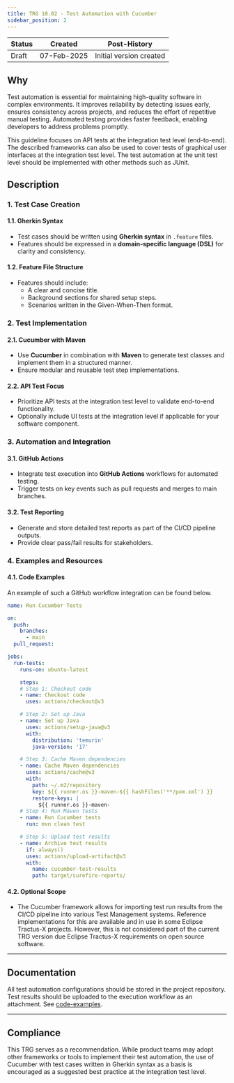 ```yaml
---
title: TRG 10.02 - Test Automation with Cucumber
sidebar_position: 2
---
```


| Status | Created     | Post-History            |
|--------|-------------|-------------------------|
| Draft  | 07-Feb-2025 | Initial version created |

## Why

Test automation is essential for maintaining high-quality software in complex environments. It improves reliability by
detecting issues early, ensures consistency across projects, and reduces the effort of
repetitive manual testing. Automated testing provides faster feedback, enabling developers to address problems promptly.

This guideline focuses on API tests at the integration test level (end-to-end). The described frameworks can also be used to cover tests of graphical user interfaces at the
integration test level. The test automation at the unit test level should be implemented with other methods such as JUnit.

## Description

### 1. Test Case Creation

#### 1.1. **Gherkin Syntax**

- Test cases should be written using **Gherkin syntax** in `.feature` files.
- Features should be expressed in a **domain-specific language (DSL)** for clarity and consistency.

#### 1.2. **Feature File Structure**

- Features should include:
  - A clear and concise title.
  - Background sections for shared setup steps.
  - Scenarios written in the Given-When-Then format.

### 2. Test Implementation

#### 2.1. **Cucumber with Maven**

- Use **Cucumber** in combination with **Maven** to generate test classes and implement them in a structured manner.
- Ensure modular and reusable test step implementations.

#### 2.2. **API Test Focus**

- Prioritize API tests at the integration test level to validate end-to-end functionality.
- Optionally include UI tests at the integration level if applicable for your software component.

### 3. Automation and Integration

#### 3.1. **GitHub Actions**

- Integrate test execution into **GitHub Actions** workflows for automated testing.
- Trigger tests on key events such as pull requests and merges to main branches.

#### 3.2. **Test Reporting**

- Generate and store detailed test reports as part of the CI/CD pipeline outputs.
- Provide clear pass/fail results for stakeholders.

### 4. Examples and Resources

#### 4.1. **Code Examples**

An example of such a GitHub workflow integration can be found below.

```yaml
name: Run Cucumber Tests

on:
  push:
    branches:
      - main
  pull_request:

jobs:
  run-tests:
    runs-on: ubuntu-latest

    steps:
    # Step 1: Checkout code
    - name: Checkout code
      uses: actions/checkout@v3

    # Step 2: Set up Java
    - name: Set up Java
      uses: actions/setup-java@v3
      with:
        distribution: 'temurin'
        java-version: '17'

    # Step 3: Cache Maven dependencies
    - name: Cache Maven dependencies
      uses: actions/cache@v3
      with:
        path: ~/.m2/repository
        key: ${{ runner.os }}-maven-${{ hashFiles('**/pom.xml') }}
        restore-keys: |
          ${{ runner.os }}-maven-
    # Step 4: Run Maven tests
    - name: Run Cucumber tests
      run: mvn clean test

    # Step 5: Upload test results
    - name: Archive test results
      if: always()
      uses: actions/upload-artifact@v3
      with:
        name: cucumber-test-results
        path: target/surefire-reports/

```

#### 4.2. **Optional Scope**

- The Cucumber framework allows for importing test run results from the CI/CD pipeline into various Test Management systems. Reference implementations for this are available and in use in some Eclipse Tractus-X projects. However, this is not considered part of the
  current TRG version due Eclipse Tractus-X requirements on open source software.

---

## Documentation

All test automation configurations should be stored in the project repository. Test results should be uploaded
to the execution workflow as an attachment. See [code-examples](#41-code-examples).

---

## Compliance

This TRG serves as a recommendation. While product teams may adopt other frameworks or tools to implement their test automation, the use of Cucumber with test cases written in Gherkin syntax as a basis is encouraged as a suggested best practice at the integration test level.
